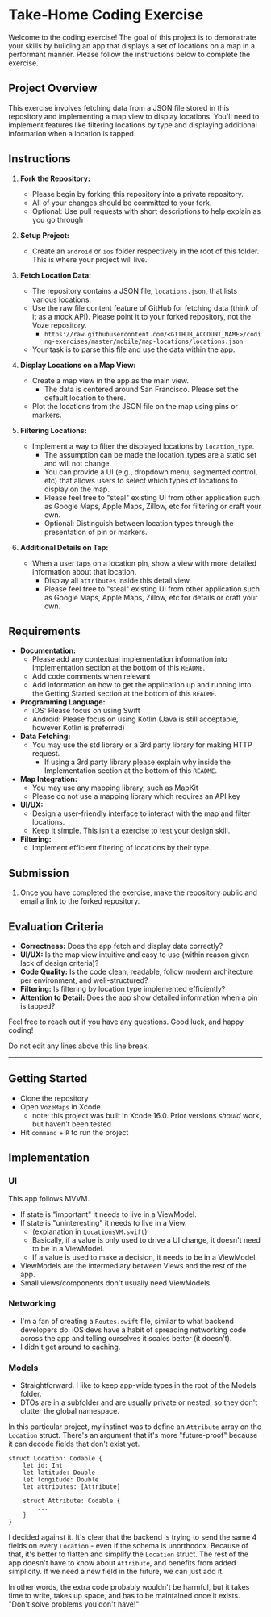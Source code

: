 # Take-Home Coding Exercise

Welcome to the coding exercise! The goal of this project is to demonstrate your skills by building an app that displays a set of locations on a map in a performant manner. Please follow the instructions below to complete the exercise.

## Project Overview

This exercise involves fetching data from a JSON file stored in this repository and implementing a map view to display locations. You'll need to implement features like filtering locations by type and displaying additional information when a location is tapped.

## Instructions

1. **Fork the Repository:**
    - Please begin by forking this repository into a private repository.
    - All of your changes should be committed to your fork.
    - Optional: Use pull requests with short descriptions to help explain as you go through

2. **Setup Project:**
    - Create an `android` or `ios` folder respectively in the root of this folder. This is where your project will live.

3. **Fetch Location Data:**
    - The repository contains a JSON file, `locations.json`, that lists various locations.
    - Use the raw file content feature of GitHub for fetching data (think of it as a mock API). Please point it to your forked repository, not the Voze repository.
        - `https://raw.githubusercontent.com/<GITHUB_ACCOUNT_NAME>/coding-exercises/master/mobile/map-locations/locations.json`
    - Your task is to parse this file and use the data within the app.

4. **Display Locations on a Map View:**
    - Create a map view in the app as the main view.
        - The data is centered around San Francisco. Please set the default location to there.
    - Plot the locations from the JSON file on the map using pins or markers.

5. **Filtering Locations:**
    - Implement a way to filter the displayed locations by `location_type`.
        - The assumption can be made the location_types are a static set and will not change.
        - You can provide a UI (e.g., dropdown menu, segmented control, etc) that allows users to select which types of locations to display on the map.
        - Please feel free to "steal" existing UI from other application such as Google Maps, Apple Maps, Zillow, etc for filtering or craft your own.
        - Optional: Distinguish between location types through the presentation of pin or markers.

6. **Additional Details on Tap:**
   - When a user taps on a location pin, show a view with more detailed information about that location.
        - Display all `attributes` inside this detail view.
        - Please feel free to "steal" existing UI from other application such as Google Maps, Apple Maps, Zillow, etc for details or craft your own.

## Requirements

- **Documentation:**
    - Please add any contextual implementation information into Implementation section at the bottom of this `README`.
    - Add code comments when relevant
    - Add information on how to get the application up and running into the Getting Started section at the bottom of this `README`.
- **Programming Language:**
    - iOS: Please focus on using Swift
    - Android: Please focus on using Kotlin (Java is still acceptable, however Kotlin is preferred)
- **Data Fetching:**
    - You may use the std library or a 3rd party library for making HTTP request.
        - If using a 3rd party library please explain why inside the Implementation section at the bottom of this `README`.
- **Map Integration:**
    - You may use any mapping library, such as MapKit
    - Please do not use a mapping library which requires an API key
- **UI/UX:**
    - Design a user-friendly interface to interact with the map and filter locations.
    - Keep it simple. This isn't a exercise to test your design skill.
- **Filtering:**
    - Implement efficient filtering of locations by their type.

## Submission

1. Once you have completed the exercise, make the repository public and email a link to the forked repository.

## Evaluation Criteria

- **Correctness:** Does the app fetch and display data correctly?
- **UI/UX:** Is the map view intuitive and easy to use (within reason given lack of design criteria)?
- **Code Quality:** Is the code clean, readable, follow modern architecture per environment, and well-structured?
- **Filtering:** Is filtering by location type implemented efficiently?
- **Attention to Detail:** Does the app show detailed information when a pin is tapped?

Feel free to reach out if you have any questions. Good luck, and happy coding!

Do not edit any lines above this line break.

---

## Getting Started

- Clone the repository
- Open `VozeMaps` in Xcode
  - note: this project was built in Xcode 16.0. Prior versions *should* work, but haven't been tested
- Hit `command` + `R` to run the project 
  

## Implementation

### UI
This app follows MVVM.
- If state is "important" it needs to live in a ViewModel.
- If state is "uninteresting" it needs to live in a View.
  - (explanation in `LocationsVM.swift`)
  - Basically, if a value is only used to drive a UI change, it doesn't need to be in a ViewModel.
  - If a value is used to make a decision, it needs to be in a ViewModel.
- ViewModels are the intermediary between Views and the rest of the app.
- Small views/components don't usually need ViewModels.

### Networking
- I'm a fan of creating a `Routes.swift` file, similar to what backend developers do. iOS devs have a habit of spreading networking code across the app and telling ourselves it scales better (it doesn't).
- I didn't get around to caching.

### Models
- Straightforward. I like to keep app-wide types in the root of the Models folder.
- DTOs are in a subfolder and are usually private or nested, so they don't clutter the global namespace.

In this particular project, my instinct was to define an `Attribute` array on the `Location` struct. There's an argument that it's more "future-proof" because it can decode fields that don't exist yet.
```
struct Location: Codable {
    let id: Int
    let latitude: Double
    let longitude: Double
    let attributes: [Attribute]
    
    struct Attribute: Codable {
        ...
    }
}
```

I decided against it. It's clear that the backend is trying to send the same 4 fields on every `Location` - even if the schema is unorthodox.
Because of that, it's better to flatten and simplify the `Location` struct. The rest of the app doesn't have to know about `Attribute`, and benefits from added simplicity.
If we need a new field in the future, we can just add it.

In other words, the extra code probably wouldn't be harmful, but it takes time to write, takes up space, and has to be maintained once it exists. "Don't solve problems you don't have!"
